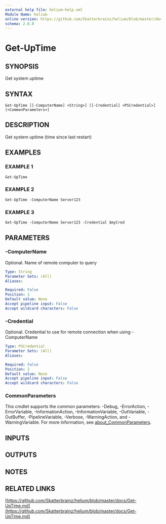 ```yaml
---
external help file: helium-help.xml
Module Name: helium
online version: https://github.com/Skatterbrainz/helium/blob/master/docs/Get-UpTime.md
schema: 2.0.0
---
```


# Get-UpTime

## SYNOPSIS
Get system uptime

## SYNTAX

```
Get-UpTime [[-ComputerName] <String>] [[-Credential] <PSCredential>] [<CommonParameters>]
```

## DESCRIPTION
Get system uptime (time since last restart)

## EXAMPLES

### EXAMPLE 1
```
Get-UpTime
```

### EXAMPLE 2
```
Get-UpTime -ComputerName Server123
```

### EXAMPLE 3
```
Get-UpTime -ComputerName Server123 -Credential $myCred
```

## PARAMETERS

### -ComputerName
Optional.
Name of remote computer to query

```yaml
Type: String
Parameter Sets: (All)
Aliases:

Required: False
Position: 1
Default value: None
Accept pipeline input: False
Accept wildcard characters: False
```

### -Credential
Optional.
Credential to use for remote connection when using -ComputerName

```yaml
Type: PSCredential
Parameter Sets: (All)
Aliases:

Required: False
Position: 2
Default value: None
Accept pipeline input: False
Accept wildcard characters: False
```

### CommonParameters
This cmdlet supports the common parameters: -Debug, -ErrorAction, -ErrorVariable, -InformationAction, -InformationVariable, -OutVariable, -OutBuffer, -PipelineVariable, -Verbose, -WarningAction, and -WarningVariable. For more information, see [about_CommonParameters](http://go.microsoft.com/fwlink/?LinkID=113216).

## INPUTS

## OUTPUTS

## NOTES

## RELATED LINKS

[https://github.com/Skatterbrainz/helium/blob/master/docs/Get-UpTime.md](https://github.com/Skatterbrainz/helium/blob/master/docs/Get-UpTime.md)

